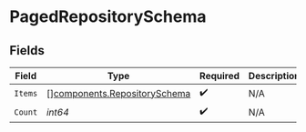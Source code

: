 # PagedRepositorySchema


## Fields

| Field                                                                        | Type                                                                         | Required                                                                     | Description                                                                  |
| ---------------------------------------------------------------------------- | ---------------------------------------------------------------------------- | ---------------------------------------------------------------------------- | ---------------------------------------------------------------------------- |
| `Items`                                                                      | [][components.RepositorySchema](../../models/components/repositoryschema.md) | :heavy_check_mark:                                                           | N/A                                                                          |
| `Count`                                                                      | *int64*                                                                      | :heavy_check_mark:                                                           | N/A                                                                          |